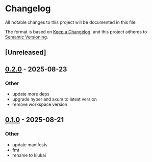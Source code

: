 # Changelog

All notable changes to this project will be documented in this file.

The format is based on [Keep a Changelog](https://keepachangelog.com/en/1.0.0/),
and this project adheres to [Semantic Versioning](https://semver.org/spec/v2.0.0.html).

## [Unreleased]

## [0.2.0](https://github.com/halcyonnouveau/klukai/compare/klukai-client-v0.1.0...klukai-client-v0.2.0) - 2025-08-23

### Other

- update more deps
- upgrade hyper and axum to latest version
- remove workspace version

## [0.1.0](https://github.com/beanpuppy/corrosion/releases/tag/klukai-client-v0.1.0) - 2025-08-21

### Other

- update manifests
- fmt
- rename to klukai
